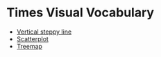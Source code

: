 # Times Visual Vocabulary

* [Vertical steppy line](https://github.com/basilesimon/times-visual-vocabulary/tree/master/vertical-steppy-line)
* [Scatterplot](https://github.com/basilesimon/times-visual-vocabulary/tree/master/scatterplot)
* [Treemap](https://github.com/basilesimon/times-visual-vocabulary/tree/master/treemap)
